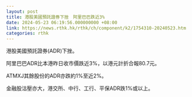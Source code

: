 ```yaml
---
layout: post
title: 港股美國預託證券下挫　阿里巴巴跌近3%
date: 2024-05-23 06:19:56.000000000 +08:00
link: https://news.rthk.hk/rthk/ch/component/k2/1754310-20240523.htm
categories: rthk
---
```


港股美國預託證券(ADR)下挫。

阿里巴巴ADR比本港昨日收市價跌近3%，以港元計折合報80.7元。

ATMXJ其餘股份的ADR亦跌約1%至近2%。

金融股沽壓亦大，港交所、中行、工行、平保ADR跌1%或以上。
